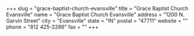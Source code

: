 +++
slug = "grace-baptist-church-evansville"
title = "Grace Baptist Church Evansville"
name = "Grace Baptist Church Evansville"
address = "1200 N. Garvin Street"
city = "Evansville"
state = "IN"
postal = "47711"
website = ""
phone = "812 425-2286"
fax = ""
+++
